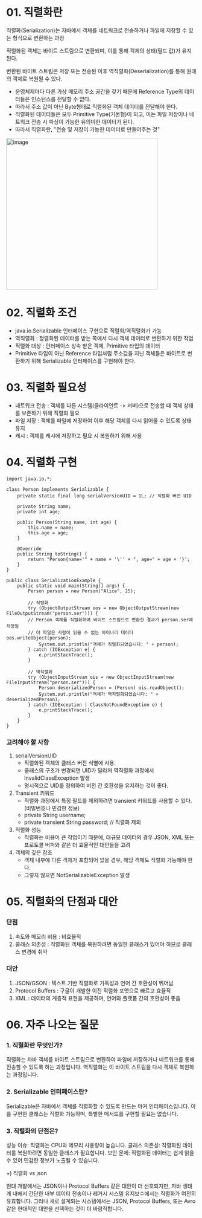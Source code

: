 # 01. 직렬화란
직렬화(Serialization)는 자바에서 객체를 네트워크로 전송하거나 파일에 저장할 수 있는 형식으로 변환하는 과정 


직렬화된 객체는 바이트 스트림으로 변환되며, 이를 통해 객체의 상태(필드 값)가 유지된다.


변환된 바이트 스트림은 저장 또는 전송된 이후 역직렬화(Deserialization)를 통해 원래의 객체로 복원될 수 있다.


- 운영체제마다 다른 가상 메모리 주소 공간을 갖기 때문에 Reference Type의 데이터들은 인스턴스를 전달할 수 없다.
- 따라서 주소 값이 아닌 Byte형태로 직렬화된 객체 데이터를 전달해야 한다.
- 직렬화된 데이터들은 모두 Primitive Type(기본형)이 되고, 이는 파일 저장이나 네트워크 전송 시 파싱이 가능한 유의미한 데이터가 된다.
- 따라서 직렬화란, "전송 및 저장이 가능한 데이터로 만들어주는 것"

<img width="401" alt="image" src="https://github.com/user-attachments/assets/9db98ffa-9311-4b55-8bcb-1d68876739f6" />

# 02. 직렬화 조건
- java.io.Serializable 인터페이스 구현으로 직렬화/역직렬화가 가능
- 역직렬화 : 정렬화된 데이터를 받는 쪽에서 다시 객체 데이터로 변환하기 위한 작업
- 직렬화 대상 : 인터페이스 상속 받은 객체, Primitive 타입의 데이터
- Primitive 타입이 아닌 Reference 타입처럼 주소값을 지닌 객체들은 바이트로 변환하기 위해 Serializable 인터페이스를 구현해야 한다.

# 03. 직렬화 필요성
- 네트워크 전송 : 객체를 다른 시스템(클라이언트 -> 서버)으로 전송할 때 객체 상태를 보존하기 위해 직렬화 필요
- 파일 저장 : 객체를 파일에 저장하여 이후 해당 객체를 다시 읽어올 수 있도록 상태 유지
- 캐시 : 객체를 캐시에 저장하고 필요 시 복원하기 위해 사용

# 04. 직렬화 구현
```
import java.io.*;

class Person implements Serializable {
    private static final long serialVersionUID = 1L; // 직렬화 버전 UID

    private String name;
    private int age;

    public Person(String name, int age) {
        this.name = name;
        this.age = age;
    }

    @Override
    public String toString() {
        return "Person{name='" + name + '\'' + ", age=" + age + '}';
    }
}

public class SerializationExample {
    public static void main(String[] args) {
        Person person = new Person("Alice", 25);

        // 직렬화
        try (ObjectOutputStream oos = new ObjectOutputStream(new FileOutputStream("person.ser"))) {
        // Person 객체를 직렬화하여 바이트 스트림으로 변환한 결과가 person.ser에 저장됨
        // 이 파일은 사람이 읽을 수 없는 바이너리 데이터
oos.writeObject(person);
            System.out.println("객체가 직렬화되었습니다: " + person);
        } catch (IOException e) {
            e.printStackTrace();
        }

        // 역직렬화
        try (ObjectInputStream ois = new ObjectInputStream(new FileInputStream("person.ser"))) {
            Person deserializedPerson = (Person) ois.readObject();
            System.out.println("객체가 역직렬화되었습니다: " + deserializedPerson);
        } catch (IOException | ClassNotFoundException e) {
            e.printStackTrace();
        }
    }
}
```

### 고려해야 할 사항
1. serialVersionUID
   - 직렬화된 객체의 클래스 버전 식별에 사용.
   - 클래스의 구조가 변경되면 UID가 달라져 역직렬화 과정에서 InvalidClassException 발생
   - 명시적으로 UID를 정의하여 버전 간 호환성을 유지하는 것이 좋다.
2. Transient 키워드
   - 직렬화 과정에서 특정 필드를 제외하려면 transient 키워드를 사용할 수 있다. (비밀번호나 민감한 정보)
   - private String username;
   - private transient String password; // 직렬화 제외
3. 직렬화 성능
   - 직렬화는 비용이 큰 작업이기 때문에, 대규모 데이터의 경우 JSON, XML 또는 프로토콜 버퍼와 같은 더 효율적인 대안들을 고려
4. 객체의 깊은 참조
   - 객체 내부에 다른 객체가 포함되어 있을 경우, 해당 객체도 직렬화 가능해야 한다.
   - 그렇지 않으면 NotSerializableException 발생
  
# 05. 직렬화의 단점과 대안
### 단점
1. 속도와 메모리 비용 : 비효율적
2. 클래스 의존성 : 직렬화된 객체를 복원하려면 동일한 클래스가 있어야 하므로 클래스 변경에 취약

### 대안
1. JSON/GSON : 텍스트 기반 직렬화로 가독성과 언어 간 호환성이 뛰어남
2. Protocol Buffers : 구글이 개발한 이진 직렬화 포맷으로 빠르고 효율적
3. XML : 데이터의 계층적 표현을 제공하며, 언어와 플랫폼 간의 호환성이 좋음

# 06. 자주 나오는 질문
### 1. 직렬화란 무엇인가?
직렬화는 자바 객체를 바이트 스트림으로 변환하여 파일에 저장하거나 네트워크를 통해 전송할 수 있도록 하는 과정입니다. 역직렬화는 이 바이트 스트림을 다시 객체로 복원하는 과정입니다.

### 2. Serializable 인터페이스란?
Serializable은 자바에서 객체를 직렬화할 수 있도록 만드는 마커 인터페이스입니다. 이를 구현한 클래스는 직렬화 가능하며, 특별한 메서드를 구현할 필요는 없습니다.

### 3. 직렬화의 단점은?
성능 이슈: 직렬화는 CPU와 메모리 사용량이 높습니다.
클래스 의존성: 직렬화된 데이터를 복원하려면 동일한 클래스가 필요합니다.
보안 문제: 직렬화된 데이터는 쉽게 읽을 수 있어 민감한 정보가 노출될 수 있습니다.

+) 직렬화 vs json


현대 개발에서는 JSON이나 Protocol Buffers 같은 대안이 더 선호되지만, 자바 생태계 내에서 간단한 내부 데이터 전송이나 레거시 시스템 유지보수에서는 직렬화가 여전히 유효합니다. 그러나 새로 설계되는 시스템에서는 JSON, Protocol Buffers, 또는 Avro 같은 현대적인 대안을 선택하는 것이 더 바람직합니다.
